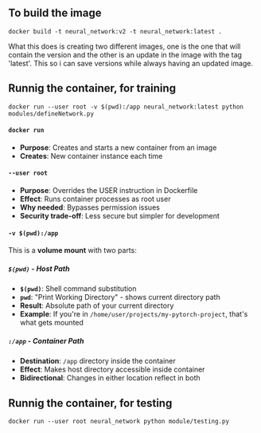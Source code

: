 ## To build the image

```
docker build -t neural_network:v2 -t neural_network:latest .
```

What this does is creating two different images, one is the one that will contain the version and the other is an update in the image with the tag 'latest'. This so i can save versions while always having an updated image.

## Runnig the container, for training

```
docker run --user root -v $(pwd):/app neural_network:latest python modules/defineNetwork.py
```

#### `docker run`
- **Purpose**: Creates and starts a new container from an image
- **Creates**: New container instance each time

#### `--user root`
- **Purpose**: Overrides the USER instruction in Dockerfile
- **Effect**: Runs container processes as root user
- **Why needed**: Bypasses permission issues
- **Security trade-off**: Less secure but simpler for development

#### `-v $(pwd):/app`
This is a **volume mount** with two parts:

##### `$(pwd)` - Host Path
- **`$(pwd)`**: Shell command substitution
- **`pwd`**: "Print Working Directory" - shows current directory path
- **Result**: Absolute path of your current directory
- **Example**: If you're in `/home/user/projects/my-pytorch-project`, that's what gets mounted

##### `:/app` - Container Path
- **Destination**: `/app` directory inside the container
- **Effect**: Makes host directory accessible inside container
- **Bidirectional**: Changes in either location reflect in both

## Runnig the container, for testing

```
docker run --user root neural_network python module/testing.py
```